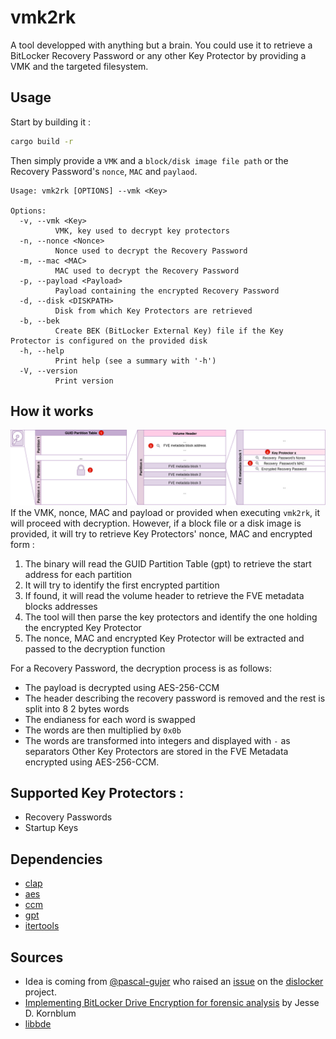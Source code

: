 # vmk2rk
A tool developped with anything but a brain. You could use it to retrieve a BitLocker Recovery Password or any other Key Protector by providing a VMK and the targeted filesystem.

## Usage
Start by building it : 
```bash
cargo build -r 
```
Then simply provide a `VMK` and a `block/disk image file path` or the Recovery Password's `nonce`, `MAC` and `paylaod`. 
```
Usage: vmk2rk [OPTIONS] --vmk <Key>

Options:
  -v, --vmk <Key>
          VMK, key used to decrypt key protectors
  -n, --nonce <Nonce>
          Nonce used to decrypt the Recovery Password
  -m, --mac <MAC>
          MAC used to decrypt the Recovery Password
  -p, --payload <Payload>
          Payload containing the encrypted Recovery Password
  -d, --disk <DISKPATH>
          Disk from which Key Protectors are retrieved 
  -b, --bek
          Create BEK (BitLocker External Key) file if the Key Protector is configured on the provided disk
  -h, --help
          Print help (see a summary with '-h')
  -V, --version
          Print version
```

## How it works
![disk-parsing](./img/disk-parsing.png)
If the VMK, nonce, MAC and payload or provided when executing `vmk2rk`, it will proceed with decryption. However, if a block file or a disk image is provided, it will try to retrieve Key Protectors' nonce, MAC and  encrypted form :
1. The binary will read the GUID Partition Table (gpt) to retrieve the start address for each partition
2. It will try to identify the first encrypted partition
3. If found, it will read the volume header to retrieve the FVE metadata blocks addresses
4. The tool will then parse the key protectors and identify the one holding the encrypted Key Protector
5. The nonce, MAC and encrypted Key Protector will be extracted and passed to the decryption function

For a Recovery Password, the decryption process is as follows: 
- The payload is decrypted using AES-256-CCM
- The header describing the recovery password is removed and the rest is split into 8 2 bytes words
- The endianess for each word is swapped
- The words are then multiplied by `0x0b`
- The words are transformed into integers and displayed with `-` as separators
Other Key Protectors are stored in the FVE Metadata encrypted using AES-256-CCM.

## Supported Key Protectors : 
- Recovery Passwords 
- Startup Keys

## Dependencies 
- [clap](https://docs.rs/clap/latest/clap/)
- [aes](https://docs.rs/aes/latest/aes/)
- [ccm](https://docs.rs/ccm/latest/ccm/)
- [gpt](https://docs.rs/gpt/latest/gpt/)
- [itertools](https://docs.rs/itertools/latest/itertools/)

## Sources
- Idea is coming from [@pascal-gujer](https://github.com/pascal-gujer) who raised an [issue](https://github.com/Aorimn/dislocker/issues/294) on the [dislocker](https://github.com/Aorimn/dislocker) project.
- [Implementing BitLocker Drive Encryption for forensic analysis](https://pdf4pro.com/cdn/implementing-bitlocker-drive-encryption-for-19a515.pdf) by Jesse D. Kornblum 
- [libbde](https://github.com/libyal/libbde/blob/main/documentation/BitLocker%20Drive%20Encryption%20%28BDE%29%20format.asciidoc)
